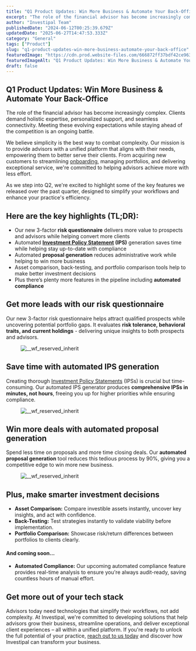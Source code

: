 ```yaml
---
title: "Q1 Product Updates: Win More Business & Automate Your Back-Office"
excerpt: "The role of the financial advisor has become increasingly complex. Clients demand holistic expertise, personalized support, and seamless connectivity."
author: "Investipal Team"
publishedDate: "2024-06-12T00:25:39.679Z"
updatedDate: "2025-06-27T14:47:53.333Z"
category: "General"
tags: ["Product"]
slug: "q1-product-updates-win-more-business-automate-your-back-office"
featuredImage: "https://cdn.prod.website-files.com/666872ff37bdf42ce9637d77/66e2051248325483218a45c7_Q1%20PRODUCT%20UPDATES.png"
featuredImageAlt: "Q1 Product Updates: Win More Business & Automate Your Back-Office"
draft: false
---
```

<h2 id="">Q1 Product Updates: Win More Business & Automate Your Back-Office</h2><p id="">The role of the financial advisor has become increasingly complex. Clients demand holistic expertise, personalized support, and seamless connectivity. Meeting these evolving expectations while staying ahead of the competition is an ongoing battle.</p><p id="">We believe simplicity is the best way to combat complexity. Our mission is to provide advisors with a unified platform that aligns with their needs, empowering them to better serve their clients. From acquiring new customers to streamlining <a href="/blog/onboarding">onboarding</a>, managing portfolios, and delivering exceptional service, we're committed to helping advisors achieve more with less effort.</p><p id="">As we step into Q2, we're excited to highlight some of the key features we released over the past quarter, designed to simplify your workflows and enhance your practice's efficiency.</p><h2 id="">Here are the key highlights (TL;DR):</h2><ul id=""><li id="">Our new 3-factor <strong id="">risk questionnaire</strong> delivers more value to prospects and advisors while helping convert more clients</li><li id="">Automated <strong id=""><a href="/features/investment-policy-statements">Investment Policy Statement</a> (IPS)</strong> generation saves time while helping stay up-to-date with compliance</li><li id="">Automated <strong id="">proposal generation</strong> reduces administrative work while helping to win more business</li><li id="">Asset comparison, back-testing, and portfolio comparison tools help to make better investment decisions</li><li id="">Plus there’s plenty more features in the pipeline including <strong id="">automated compliance</strong></li></ul><h2 id="">Get more leads with our risk questionnaire</h2><p id="">Our new 3-factor risk questionnaire helps attract qualified prospects while uncovering potential portfolio gaps. It evaluates <strong id="">risk tolerance, behavioral traits, and current holdings</strong> - delivering unique insights to both prospects and advisors.</p><figure id="" class="w-richtext-figure-type-image w-richtext-align-fullwidth" style="max-width:2240px" data-rt-type="image" data-rt-align="fullwidth" data-rt-max-width="2240px"><div id=""><img src="/images/inline/q1-product-updates-win-more-business-automate-your-back-office-0-b740a4a384.webp" loading="lazy" alt="__wf_reserved_inherit" width="auto" height="auto" id=""></div></figure><h2 id="">Save time with automated IPS generation</h2><p id="">Creating thorough <a href="/features/investment-policy-statements">Investment Policy Statements</a> (IPSs) is crucial but time-consuming. Our automated IPS generator produces <strong id="">comprehensive IPSs in minutes, not hours</strong>, freeing you up for higher priorities while ensuring compliance.</p><figure id="" class="w-richtext-figure-type-image w-richtext-align-fullwidth" style="max-width:2240px" data-rt-type="image" data-rt-align="fullwidth" data-rt-max-width="2240px"><div id=""><img src="/images/inline/q1-product-updates-win-more-business-automate-your-back-office-1-e2784876ec.webp" loading="lazy" alt="__wf_reserved_inherit" width="auto" height="auto" id=""></div></figure><h2 id="">Win more deals with automated proposal generation</h2><p id="">Spend less time on proposals and more time closing deals. Our <strong id="">automated proposal generation</strong> tool reduces this tedious process by 90%, giving you a competitive edge to win more new business.</p><figure id="" class="w-richtext-figure-type-image w-richtext-align-fullwidth" style="max-width:2240px" data-rt-type="image" data-rt-align="fullwidth" data-rt-max-width="2240px"><div id=""><img src="/images/inline/q1-product-updates-win-more-business-automate-your-back-office-2-e140e88287.webp" loading="lazy" alt="__wf_reserved_inherit" width="auto" height="auto" id=""></div></figure><h2 id="">Plus, make smarter investment decisions</h2><ul id=""><li id=""><strong id="">Asset Comparison:</strong> Compare investible assets instantly, uncover key insights, and act with confidence.</li><li id=""><strong id="">Back-Testing:</strong> Test strategies instantly to validate viability before implementation.</li><li id=""><strong id="">Portfolio Comparison:</strong> Showcase risk/return differences between portfolios to clients clearly.</li></ul><h4 id="">And coming soon…</h4><ul id=""><li id=""><strong id="">Automated Compliance:</strong> Our upcoming automated compliance feature provides real-time analysis to ensure you're always audit-ready, saving countless hours of manual effort.</li></ul><h2 id="">Get more out of your tech stack</h2><p id="">Advisors today need technologies that simplify their workflows, not add complexity. At Investipal, we're committed to developing solutions that help advisors grow their business, streamline operations, and deliver exceptional client experiences – all within a unified platform. If you're ready to unlock the full potential of your practice, <a href="/contact-us" id="">reach out to us today</a> and discover how Investipal can transform your business.</p><p id="">‍</p>